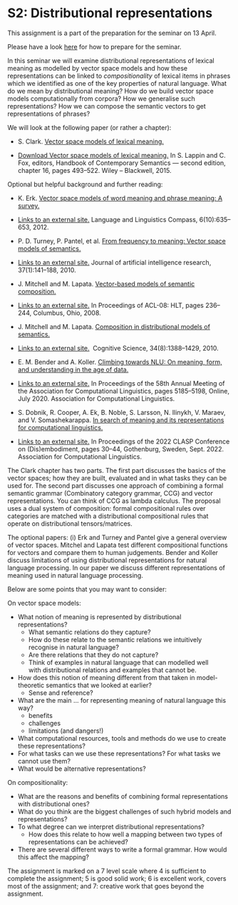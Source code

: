 # S2: Distributional representations

This assignment is a part of the preparation for the seminar on 13 April.

Please have a look [here](https://canvas.gu.se/courses/64394/pages/seminar-assignments-and-discussions) for how to prepare for the seminar.

In this seminar we will examine distributional representations of lexical meaning as modelled by vector space models and how these representations can be linked to *compositionality* of lexical items in phrases which we identified as one of the key properties of natural language. What do we mean by distributional meaning? How do we build vector space models computationally from corpora? How we generalise such representations? How we can compose the semantic vectors to get representations of phrases?

We will look at the following paper (or rather a chapter):

* S. Clark. [Vector space models of lexical meaning.](https://canvas.gu.se/courses/64394/files/7167380?wrap=1)


* [Download Vector space models of lexical meaning.](https://canvas.gu.se/courses/64394/files/7167380/download?download_frd=1) In S. Lappin and C. Fox, editors, Handbook of Contemporary Semantics — second edition, chapter 16, pages 493–522. Wiley – Blackwell, 2015.

Optional but helpful background and further reading:

* K. Erk. [Vector space models of word meaning and phrase meaning: A survey.](https://gu-se-primo.hosted.exlibrisgroup.com/permalink/f/15agpbr/TN_wj10.1002/lnco.362)


* [Links to an external site.](https://gu-se-primo.hosted.exlibrisgroup.com/permalink/f/15agpbr/TN_wj10.1002/lnco.362) Language and Linguistics Compass, 6(10):635–653, 2012.
* P. D. Turney, P. Pantel, et al. [From frequency to meaning: Vector space models of semantics.](http://dx.doi.org/10.1613/jair.2934)
* [Links to an external site.](http://dx.doi.org/10.1613/jair.2934) Journal of artificial intelligence research, 37(1):141–188, 2010.
* J. Mitchell and M. Lapata. [Vector-based models of semantic composition.](https://www.aclweb.org/anthology/P08-1028/)
* [Links to an external site.](https://www.aclweb.org/anthology/P08-1028/) In Proceedings of ACL-08: HLT, pages 236–244, Columbus, Ohio, 2008.
* J. Mitchell and M. Lapata. [Composition in distributional models of semantics.](http://dx.doi.org/10.1111/j.1551-6709.2010.01106.x)
* [Links to an external site.](http://dx.doi.org/10.1111/j.1551-6709.2010.01106.x)  Cognitive Science, 34(8):1388–1429, 2010.
* E. M. Bender and A. Koller. [Climbing towards NLU: On meaning, form, and understanding in the age of data.](https://www.aclweb.org/anthology/2020.acl-main.463)
* [Links to an external site.](https://www.aclweb.org/anthology/2020.acl-main.463) In Proceedings of the 58th Annual Meeting of the Association for Computational Linguistics, pages 5185–5198, Online, July 2020. Association for Computational Linguistics.
* S. Dobnik, R. Cooper, A. Ek, B. Noble, S. Larsson, N. Ilinykh, V. Maraev, and V. Somashekarappa. [In search of meaning and its representations for computational linguistics.](https://aclanthology.org/2022.clasp-1.4/)


* [Links to an external site.](https://aclanthology.org/2022.clasp-1.4/) In Proceedings of the 2022 CLASP Conference on (Dis)embodiment, pages 30–44, Gothenburg, Sweden, Sept. 2022. Association for Computational Linguistics.

The Clark chapter has two parts. The first part discusses the basics of the vector spaces; how they are built, evaluated and in what tasks they can be used for. The second part discusses one approach of combining a formal semantic grammar (Combinatory category grammar, CCG) and vector representations. You can think of CCG as lambda calculus. The proposal uses a dual system of composition: formal compositional rules over categories are matched with a distributional compositional rules that operate on distributional tensors/matrices.

The optional papers: (i) Erk and Turney and Pantel give a general overview of vector spaces. Mitchel and Lapata test different compositional functions for vectors and compare them to human judgements. Bender and Koller discuss limitations of using distributional representations for natural language processing. In our paper we discuss different representations of meaning used in natural language processing.

Below are some points that you may want to consider:

On vector space models:

* What notion of meaning is represented by distributional representations?
  * What semantic relations do they capture?
  * How do these relate to the semantic relations we intuitively recognise in natural language?
  * Are there relations that they do not capture?
  * Think of examples in natural language that can modelled well with distributional relations and examples that cannot be.
* How does this notion of meaning different from that taken in model-theoretic semantics that we looked at earlier?
  * Sense and reference?
* What are the main ... for representing meaning of natural language this way?
  * benefits
  * challenges
  * limitations (and dangers!)
* What computational resources, tools and methods do we use to create these representations?
* For what tasks can we use these representations? For what tasks we cannot use them?
* What would be alternative representations?

On compositionality:

* What are the reasons and benefits of combining formal representations with distributional ones?
* What do you think are the biggest challenges of such hybrid models and representations?
* To what degree can we interpret distributional representations?
  * How does this relate to how well a mapping between two types of representations can be achieved?
* There are several different ways to write a formal grammar. How would this affect the mapping?

The assignment is marked on a 7 level scale where 4 is sufficient to complete the assignment; 5 is good solid work; 6 is excellent work, covers most of the assignment; and 7: creative work that goes beyond the assignment.